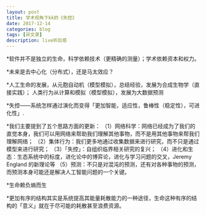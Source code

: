 ```yaml
---
layout: post
title: 学术视角下kk的《失控》
date: 2017-12-14
categories: blog
tags: [异文录]
description: live听后感
---
```


*软件并不是独立的生命，科学依赖技术（更精确的测量）；学术依赖资本和权力。

*未来是去中心化（分布式），还是马太效应？

*人工生命的发展，从元胞自动机（模型模拟），总结经验，发展为合成生物学（直接实践）；
人类行为从计算和模拟（模型模拟），发展为大数据预测

*失控——系统怎样通过演化而变得「更加智能，适应性，鲁棒性（稳定性），可进化性」.

*我们主要提到了五个思路方面的更新：
（1）网络科学：网络已经成为了我们的直觉本身，我们可以用网络来帮助我们理解其他事物，而不是用其他事物来帮我们理解网络；
（2）集体行为：我们更多地通过收集数据来进行研究，而不只是通过模型来进行研究；
（3）「失控」：自组织临界相关研究的复兴；
（4）进化和生态：生态系统中的标度，进化论中的博弈论，进化与学习问题的交叉，Jeremy England 的新理论等
（5）预测：不只是对混沌的预测，还有对各种事物的预测，而预测本身可能还是解决人工智能问题的一个关键。

*生命赖负熵而生

*更加有序的结构其实是系统提高其能量耗散能力的一种途径，生命这种有序的结构的「意义」就在于尽可能的耗散甚至浪费资源。
